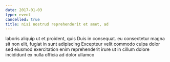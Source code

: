 ```yaml
---
date: 2017-01-03
type: event
cancelled: true
title: nisi nostrud reprehenderit et amet, ad
---
```

laboris aliquip ut et proident, quis Duis in consequat. eu consectetur magna sit non elit, fugiat in sunt adipiscing Excepteur velit commodo culpa dolor sed eiusmod exercitation enim reprehenderit irure ut in cillum dolore incididunt ex nulla officia ad dolor ullamco